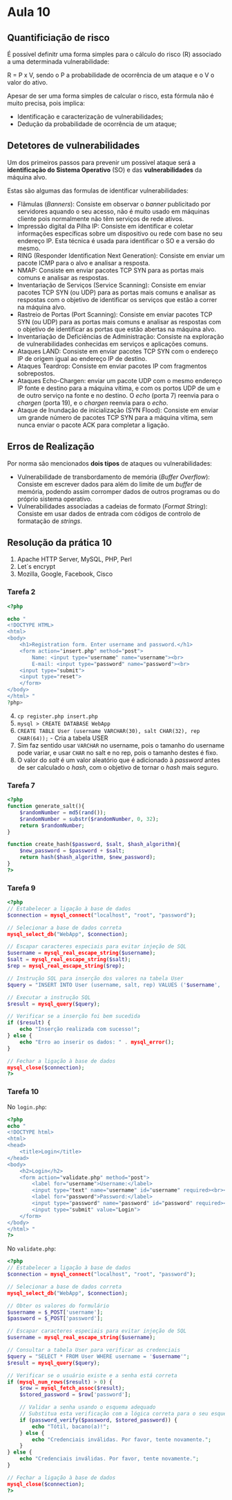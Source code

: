 # Aula 10

## Quantificiação de risco
É possível definitr uma forma simples para o cálculo do risco (R) associado a uma determinada vulnerabilidade:

R = P x V, sendo o P a probabilidade de ocorrência de um ataque e o V o valor do ativo.

Apesar de ser uma forma simples de calcular o risco, esta fórmula não é muito precisa, pois implica:
 - Identificação e caracterização de vulnerabilidades;
 - Dedução da probabilidade de ocorrência de um ataque;

## Detetores de vulnerabilidades
Um dos primeiros passos para prevenir um possivel ataque será a **identificação do Sistema Operativo** (SO) e das **vulnerabilidades** da máquina alvo.

Estas são algumas das formulas de identificar vulnerabilidades:
 - Flâmulas (*Banners*): Consiste em observar o *banner* publicitado por servidores aquando o seu acesso, não é muito usado em máquinas cliente pois normalmente não têm serviços de rede ativos.
 - Impressão digital da Pilha IP: Consiste em identificar e coletar informações específicas sobre um dispositivo ou rede com base no seu endereço IP. Esta técnica é usada para identificar o SO e a versão do mesmo.
 - RING (Responder Identification Next Generation): Consiste em enviar um pacote ICMP para o alvo e analisar a resposta.
 - NMAP: Consiste em enviar pacotes TCP SYN para as portas mais comuns e analisar as respostas.
 - Inventariação de Serviços (Service Scanning): Consiste em enviar pacotes TCP SYN (ou UDP) para as portas mais comuns e analisar as respostas com o objetivo de identificar os serviços que estão a correr na máquina alvo.
 - Rastreio de Portas (Port Scanning): Consiste em enviar pacotes TCP SYN (ou UDP) para as portas mais comuns e analisar as respostas com o objetivo de identificar as portas que estão abertas na máquina alvo.
 - Inventariação de Deficiências de Administração: Consiste na exploração de vulnerabilidades conhecidas em serviços e aplicações comuns.
 - Ataques LAND: Consiste em enviar pacotes TCP SYN com o endereço IP de origem igual ao endereço IP de destino.
 - Ataques Teardrop: Consiste em enviar pacotes IP com fragmentos sobrepostos.
 - Ataques Echo-Chargen: enviar um pacote UDP com o mesmo endereço IP fonte e destino para a máquina vítima, e com os portos UDP de um e de outro serviço na fonte e no destino. O *echo* (porta 7) reenvia para o *chargen* (porta 19), e o *chargen* reenvia para o *echo*.
 - Ataque de Inundação de inicialização (SYN Flood): Consiste em enviar um grande número de pacotes TCP SYN para a máquina vítima, sem nunca enviar o pacote ACK para completar a ligação.

## Erros de Realização
Por norma são mencionados **dois tipos** de ataques ou vulnerabilidades:
 - Vulnerabilidade de transbordamento de memória (*Buffer Overflow*): Consiste em escrever dados para além do limite de um *buffer* de memória, podendo assim corromper dados de outros programas ou do próprio sistema operativo.
 - Vulnerabilidades associadas a cadeias de formato (*Format String*): Consiste em usar dados de entrada com códigos de controlo de formatação de *strings*.

## Resolução da prática 10

1. Apache HTTP Server, MySQL, PHP, Perl
2. Let´s encrypt
3. Mozilla, Google, Facebook, Cisco

### Tarefa 2

```php
<?php

echo "
<!DOCTYPE HTML>
<html>
<body>
    <h1>Registration form. Enter username and password.</h1>
    <form action="insert.php" method="post">
        Name: <input type="username" name="username"><br>
        E-mail: <input type="password" name="password"><br>
    <input type="submit">
    <input type="reset">
    </form>
</body>
</html> "
?php>
```

4. `cp register.php insert.php`
5. `mysql > CREATE DATABASE WebApp`
6. `CREATE TABLE User (username VARCHAR(30), salt CHAR(32), rep CHAR(64));` - Cria a tabela USER
7. Sim faz sentido usar `VARCHAR` no username, pois o tamanho do username pode variar, e usar `CHAR` no salt e no rep, pois o tamanho destes é fixo.
8. O valor do *salt* é um valor aleatório que é adicionado à *password* antes de ser calculado o *hash*, com o objetivo de tornar o *hash* mais seguro.

### Tarefa 7

```php
<?php
function generate_salt(){
    $randomNumber = md5(rand());
    $randomNumber = substr($randomNumber, 0, 32);
    return $randomNumber;
}

function create_hash($password, $salt, $hash_algorithm){
    $new_password = $password + $salt;
    return hash($hash_algorithm, $new_password);
}
?>
```

### Tarefa 9

```php
<?php
// Estabelecer a ligação à base de dados
$connection = mysql_connect("localhost", "root", "password");

// Selecionar a base de dados correta
mysql_select_db("WebApp", $connection);

// Escapar caracteres especiais para evitar injeção de SQL
$username = mysql_real_escape_string($username);
$salt = mysql_real_escape_string($salt);
$rep = mysql_real_escape_string($rep);

// Instrução SQL para inserção dos valores na tabela User
$query = "INSERT INTO User (username, salt, rep) VALUES ('$username', '$salt', '$rep')";

// Executar a instrução SQL
$result = mysql_query($query);

// Verificar se a inserção foi bem sucedida
if ($result) {
    echo "Inserção realizada com sucesso!";
} else {
    echo "Erro ao inserir os dados: " . mysql_error();
}

// Fechar a ligação à base de dados
mysql_close($connection);
?>
```


### Tarefa 10

No `login.php`:
```php
<?php
echo "
<!DOCTYPE html>
<html>
<head>
    <title>Login</title>
</head>
<body>
    <h2>Login</h2>
    <form action="validate.php" method="post">
        <label for="username">Username:</label>
        <input type="text" name="username" id="username" required><br><br>
        <label for="password">Password:</label>
        <input type="password" name="password" id="password" required><br><br>
        <input type="submit" value="Login">
    </form>
</body>
</html> "
?>
```

No `validate.php`:
```php
<?php
// Estabelecer a ligação à base de dados
$connection = mysql_connect("localhost", "root", "password");

// Selecionar a base de dados correta
mysql_select_db("WebApp", $connection);

// Obter os valores do formulário
$username = $_POST['username'];
$password = $_POST['password'];

// Escapar caracteres especiais para evitar injeção de SQL
$username = mysql_real_escape_string($username);

// Consultar a tabela User para verificar as credenciais
$query = "SELECT * FROM User WHERE username = '$username'";
$result = mysql_query($query);

// Verificar se o usuário existe e a senha está correta
if (mysql_num_rows($result) > 0) {
    $row = mysql_fetch_assoc($result);
    $stored_password = $row['password'];

    // Validar a senha usando o esquema adequado
    // Substitua esta verificação com a lógica correta para o seu esquema de senha
    if (password_verify($password, $stored_password)) {
        echo "Tótil, bacano(a)!";
    } else {
        echo "Credenciais inválidas. Por favor, tente novamente.";
    }
} else {
    echo "Credenciais inválidas. Por favor, tente novamente.";
}

// Fechar a ligação à base de dados
mysql_close($connection);
?>
```